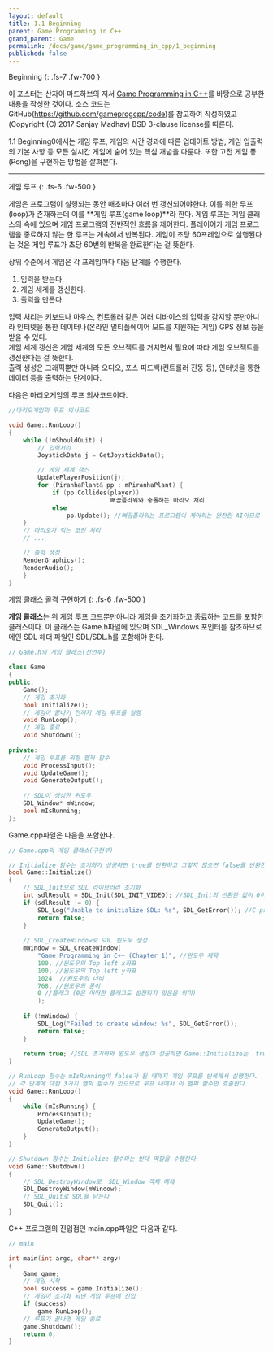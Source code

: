 ```yaml
---
layout: default
title: 1.1 Beginning
parent: Game Programming in C++
grand_parent: Game
permalink: /docs/game/game_programming_in_cpp/1_beginning
published: false
---
```


Beginning
{: .fs-7 .fw-700 }

이 포스터는 산자이 마드하브의 저서 [Game Programming in C++](http://www.acornpub.co.kr/book/game-programming-c)를 바탕으로 공부한 내용을 작성한 것이다. 소스 코드는 GitHub(https://github.com/gameprogcpp/code)를 참고하여 작성하였고(Copyright (C) 2017 Sanjay Madhav) BSD 3-clause license를 따른다.
    
1.1 Beginning0에서는 게임 루프, 게임의 시간 경과에 따른 업데이트 방법, 게임 입출력의 기본 사항 등 모든 실시간 게임에 숨어 있는 핵심 개념을 다룬다. 또한 고전 게임 퐁(Pong)을 구현하는 방법을 살펴본다.   

----
   
게임 루프
{: .fs-6 .fw-500 }

게임은 프로그램이 실행되는 동안 매초마다 여러 번 갱신되어야한다. 이를 위한  루프(loop)가 존재하는데 이를 **게임 루프(game loop)**라 한다. 게임 루프는 게임 클래스의 속에 있으며 게임 프로그램의 전반적인 흐름을 제어한다. 플레이어가 게임 프로그램을 종료하지 않는 한 루프는 계속해서 반복된다. 게임이 초당 60프레임으로 실행된다는 것은 게임 루프가 초당 60번의 반복을 완료한다는 걸 뜻한다.   
   
상위 수준에서 게임은 각 프레임마다 다음 단계를 수행한다.
1. 입력을 받는다.
2. 게임 세계를 갱신한다.
3. 출력을 만든다.  

입력 처리는 키보드나 마우스, 컨트롤러 같은 여러 디바이스의 입력을 감지할 뿐만아니라 인터넷을 통한 데이터나(온라인 멀티플에이어 모드를 지원하는 게임) GPS 정보 등을 받을 수 있다.   
게임 세계 갱신은 게임 세계의 모든 오브젝트를 거치면서 필요에 따라 게임 오브젝트를 갱신한다는 걸 뜻한다.  
출력 생성은 그래픽뿐만 아니라 오디오, 포스 피드백(컨트롤러 진동 등), 인터넷을 통한 데이터 등을 출력하는 단계이다.   
   
다음은 마리오게임의 루프 의사코드이다.
```cpp
//마리오게임의 루프 의사코드

void Game::RunLoop()
{
    while (!mShouldQuit) {
        // 입력처리
        JoystickData j = GetJoystickData();

        // 게임 세계 갱신
        UpdatePlayerPosition(j);
        for (PiranhaPlant& pp : mPiranhaPlant) {
            if (pp.Collides(player))
                            뻐끔플라워와 충돌하는 마리오 처리
            else
                pp.Update(); //뻐끔플라워는 프로그램이 제어하는 완전한 AI이므로 이들 또한 로직을 갱신
	}
	// 마리오가 먹는 코인 처리
	// ...

	// 출력 생성
	RenderGraphics();
	RenderAudio();
    }
}
```
   
게임 클래스 골격 구현하기
{: .fs-6 .fw-500 }

**게임 클래스**는 위 게임 루프 코드뿐만아니라 게임을 초기화하고 종료하는 코드를 포함한 클래스이다. 이 클래스는 Game.h파일에 있으며 SDL_Windows 포인터를 참조하므로 메인 SDL 헤더 파일인 SDL/SDL.h를 포함해야 한다.  
```cpp
// Game.h의 게임 클래스(선언부)

class Game
{
public:
    Game();
    // 게임 초기화
    bool Initialize();
    // 게임이 끝나기 전까지 게임 루프를 실행
    void RunLoop();
    // 게임 종료
    void Shutdown();
    
private:
    // 게임 루프를 위한 헬퍼 함수
    void ProcessInput();
    void UpdateGame();
    void GenerateOutput();
    
    // SDL이 생성한 윈도우
    SDL_Window* mWindow;
    bool mIsRunning;
};
```

Game.cpp파일은 다음을 포함한다.
```cpp
// Game.cpp의 게임 클래스(구현부)

// Initialize 함수는 초기화가 성공하면 true를 반환하고 그렇지 않으면 false를 반환한다.
bool Game::Initialize()
{
    // SDL_Init으로 SDL 라이브러리 초기화
    int sdlResult = SDL_Init(SDL_INIT_VIDEO); //SDL_Init의 반환한 값이 0이면 초기화 성공
    if (sdlResult != 0) {
        SDL_Log("Unable to initialize SDL: %s", SDL_GetError()); //C printf 함수와 같은 문법 사용
        return false;
    } 
    
    // SDL_CreateWindow로 SDL 윈도우 생성
    mWindow = SDL_CreateWindow(
        "Game Programming in C++ (Chapter 1)", //윈도우 제목
        100, //윈도우의 Top left x좌표
        100, //윈도우의 Top left y좌표
        1024, //윈도우의 너비
        768, //윈도우의 퐁이
        0 //플래그 (0은 어떠한 플래그도 설정되지 않음을 의미)
        );
    
    if (!mWindow) {
        SDL_Log("Failed to create window: %s", SDL_GetError());
        return false;
    }
    
    return true; //SDL 초기화와 윈도우 생성이 성공하면 Game::Initialize는  true를 반환한다.
} 

// RunLoop 함수는 mIsRunning이 false가 될 때까지 게임 루프를 반복해서 실행한다.
// 각 단계에 대한 3가지 헬퍼 함수가 있으므로 루프 내에서 이 헬퍼 함수만 호출한다.
void Game::RunLoop()
{
    while (mIsRunning) {
        ProcessInput();
        UpdateGame();
        GenerateOutput();
    }
}

// Shutdown 함수는 Initialize 함수와는 반대 역할을 수행한다.
void Game::Shutdown()
{
    // SDL_DestroyWindow로  SDL_Window 객체 해제
    SDL_DestroyWindow(mWindow);
    // SDL_Quit로 SDL을 닫는다
    SDL_Quit();
}
```

C++ 프로그램의 진입점인 main.cpp파일은 다음과 같다.
```cpp
// main

int main(int argc, char** argv)
{
    Game game;
    // 게임 시작
    bool success = game.Initialize();
    // 게임이 초기화 되면 게임 루프에 진입
    if (success)
        game.RunLoop();
    // 루프가 끝나면 게임 종료
    game.Shutdown();
    return 0;
}
```

